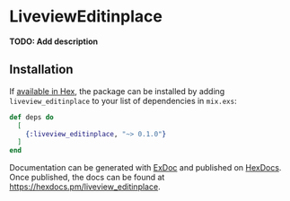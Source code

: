 # LiveviewEditinplace

**TODO: Add description**

## Installation

If [available in Hex](https://hex.pm/docs/publish), the package can be installed
by adding `liveview_editinplace` to your list of dependencies in `mix.exs`:

```elixir
def deps do
  [
    {:liveview_editinplace, "~> 0.1.0"}
  ]
end
```

Documentation can be generated with [ExDoc](https://github.com/elixir-lang/ex_doc)
and published on [HexDocs](https://hexdocs.pm). Once published, the docs can
be found at <https://hexdocs.pm/liveview_editinplace>.

